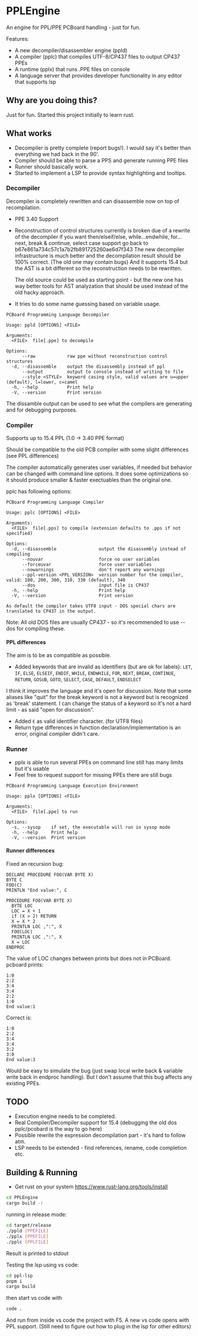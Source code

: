 # PPLEngine

An engine for PPL/PPE PCBoard handling - just for fun.

Features:

* A new decompiler/disassembler engine (ppld)
* A compiler (pplc) that compiles UTF-8/CP437 files to output CP437 PPEs
* A runtime (pplx) that runs .PPE files on console
* A language server that provides developer functionality in any editor that supports lsp

## Why are you doing this?

Just for fun. Started this project initially to learn rust.

## What works

* Decompiler is pretty complete (report bugs!). I would say it's better than everything we had back in the 90'.
* Compiler should be able to parse a PPS and generate running PPE files
* Runner should basically work.
* Started to implement a LSP to provide syntax highlighting and tooltips.

### Decompiler

Decompiler is completely rewritten and can disassemble now on top of recompilation.

* PPE 3.40 Support
* Reconstruction of control structures currently is broken due of a rewrite of the decompiler
  if you want then/elseif/else, while…endwhile, for…next, break & continue, select case support
  go back to b67e861a734c57c1a7b2fb891725260ae6d7f343
  The new decompiler infrastructure is much better and the decompilation result should be 100% correct. (The old one may contain bugs)
  And it supports 15.4 but the AST is a bit different so the reconstruction needs to be rewritten.

  The old source could be used as starting point - but the new one has way better tools for AST analyzation that should be used instead of the old hacky approach.

* It tries to do some name guessing based on variable usage.

```text
PCBoard Programming Language Decompiler

Usage: ppld [OPTIONS] <FILE>

Arguments:
  <FILE>  file[.ppe] to decompile

Options:
      --raw            raw ppe without reconstruction control structures
  -d, --disassemble    output the disassembly instead of ppl
      --output         output to console instead of writing to file
      --style <STYLE>  keyword casing style, valid values are u=upper (default), l=lower, c=camel
  -h, --help           Print help
  -V, --version        Print version
```

The dissamble output can be used to see what the compilers are generating and for debugging purposes.

### Compiler

Supports up to 15.4 PPL (1.0 -> 3.40 PPE format)

Should be compatible to the old PCB compiler with some slight differences (see PPL differences)

The compiler automatically generates user variables, if needed but behavior can be changed with command line options. It does some optimizations so it should produce smaller & faster exectuables than the original one.

pplc has following options:

```text
PCBoard Programming Language Compiler

Usage: pplc [OPTIONS] <FILE>

Arguments:
  <FILE>  file[.pps] to compile (extension defaults to .pps if not specified)

Options:
  -d, --disassemble                output the disassembly instead of compiling
      --nouvar                     force no user variables
      --forceuvar                  force user variables
      --nowarnings                 don't report any warnings
      --ppl-version <PPL_VERSION>  version number for the compiler, valid: 100, 200, 300, 310, 330 (default), 340
      --dos                        input file is CP437
  -h, --help                       Print help
  -V, --version                    Print version

As default the compiler takes UTF8 input - DOS special chars are translated to CP437 in the output.
```

Note:  All old DOS files are usually CP437 - so it's recommended to use --dos for compiling these.

#### PPL differences

The aim is to be as compatible as possible.

* Added keywords that are invalid as identifiers (but are ok for labels):
  ```LET```, ```IF```, ```ELSE```, ```ELSEIF```, ```ENDIF```, ```WHILE```, ```ENDWHILE```, ```FOR```, ```NEXT```, ```BREAK```, ```CONTINUE```, ```RETURN```, ```GOSUB```, ```GOTO```, ```SELECT```, ```CASE```, ```DEFAULT```, ```ENDSELECT```

I think it improves the language and it's open for discussion. Note that some aliases like "quit" for the break keyword is not a keyword but is recognized as 'break' statement. I can change the status of a keyword so it's not a hard limit - as said "open for discussion".

* Added ```€``` as valid identifier character. (for UTF8 files)
* Return type differences in function declaration/implementation is an error, original compiler didn't care.

### Runner

* pplx is able to run several PPEs on command line still has many limits but it's usable
* Feel free to request support for missing PPEs there are still bugs

```text
PCBoard Programming Language Execution Environment

Usage: pplx [OPTIONS] <FILE>

Arguments:
  <FILE>  file[.ppe] to run

Options:
  -s, --sysop    if set, the executable will run in sysop mode
  -h, --help     Print help
  -V, --version  Print version
```

#### Runner differences

Fixed an recursion bug:
  
```PPL
DECLARE PROCEDURE FOO(VAR BYTE X)
BYTE C
FOO(C)
PRINTLN "End value:", C

PROCEDURE FOO(VAR BYTE X)
  BYTE LOC
  LOC = X + 1
  if (X > 2) RETURN
  X = X * 2
  PRINTLN LOC ,":", X
  FOO(LOC)
  PRINTLN LOC ,":", X
  X = LOC
ENDPROC
```

The value of LOC changes between prints but does not in PCBoard.
pcboard prints:

```TEXT
1:0
2:2
3:4
3:4
2:2
1:0
End value:1
```

Correct is:

```TEXT
1:0
2:2
3:4
3:4
3:2
3:0
End value:3
```

Would be easy to simulate the bug (just swap local write back & variable write back in endproc handling).
But I don't assume that this bug affects any existing PPEs.

## TODO

* Execution engine needs to be completed.
* Real Compiler/Decompiler support for 15.4 (debugging the old dos pplc/pcobard is the way to go here)
* Possible rewrite the expression decompilation part - it's hard to follow atm.
* LSP needs to be extended - find references, rename, code completion etc.

## Building & Running

* Get rust on your system <https://www.rust-lang.org/tools/install>

```bash
cd PPLEngine
cargo build -r
```

running in release mode:

```bash
cd target/release
./ppld [PPEFILE]
./pplx [PPEFILE]
./pplc [PPLFILE]
```

Result is printed to stdout

Testing the lsp using vs code:

```bash
cd ppl-lsp
pnpm i
cargo build 
```

then start vs code with

```bash
code .
```

And run from inside vs code the project with F5. A new vs code opens with PPL support.
(Still need to figure out how to plug in the lsp for other editors)
